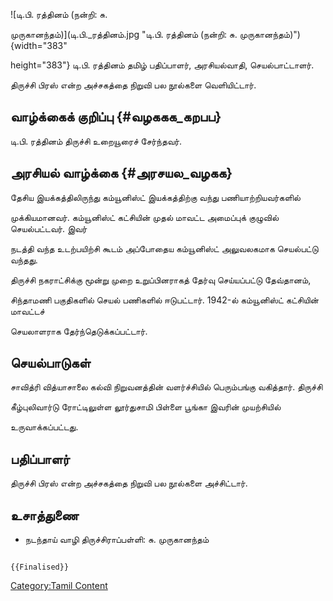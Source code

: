 ![டி.பி. ரத்தினம் (நன்றி: சு.
முருகானந்தம்)](டி.பி._ரத்தினம்.jpg "டி.பி. ரத்தினம் (நன்றி: சு. முருகானந்தம்)"){width="383"
height="383"} டி.பி. ரத்தினம் தமிழ் பதிப்பாளர், அரசியல்வாதி, செயல்பாட்டாளர்.
திருச்சி பிரஸ் என்ற அச்சகத்தை நிறுவி பல நூல்களை வெளியிட்டார்.

## வாழ்க்கைக் குறிப்பு {#வழககக_கறபப}

டி.பி. ரத்தினம் திருச்சி உறையூரைச் சேர்ந்தவர்.

## அரசியல் வாழ்க்கை {#அரசயல_வழகக}

தேசிய இயக்கத்திலிருந்து கம்யூனிஸ்ட் இயக்கத்திற்கு வந்து பணியாற்றியவர்களில்
முக்கியமானவர். கம்யூனிஸ்ட் கட்சியின் முதல் மாவட்ட அமைப்புக் குழுவில் செயல்பட்டவர். இவர்
நடத்தி வந்த உடற்பயிற்சி கூடம் அப்போதைய கம்யூனிஸ்ட் அலுவலகமாக செயல்பட்டு வந்தது.
திருச்சி நகராட்சிக்கு மூன்று முறை உறுப்பினராகத் தேர்வு செய்யப்பட்டு தேவ்தானம்,
சிந்தாமணி பகுதிகளில் செயல் பணிகளில் ஈடுபட்டார். 1942-ல் கம்யூனிஸ்ட் கட்சியின் மாவட்டச்
செயலாளராக தேர்ந்தெடுக்கப்பட்டார்.

## செயல்பாடுகள்

சாவித்ரி வித்யாசாலை கல்வி நிறுவனத்தின் வளர்ச்சியில் பெரும்பங்கு வகித்தார். திருச்சி
கீழ்புலிவார்டு ரோட்டிலுள்ள லூர்துசாமி பிள்ளை பூங்கா இவரின் முயற்சியில்
உருவாக்கப்பட்டது.

## பதிப்பாளர்

திருச்சி பிரஸ் என்ற அச்சகத்தை நிறுவி பல நூல்களை அச்சிட்டார்.

## உசாத்துணை

-   நடந்தாய் வாழி திருச்சிராப்பள்ளி: சு. முருகானந்தம்

```{=mediawiki}
{{Finalised}}
```
[Category:Tamil Content](Category:Tamil_Content "wikilink")
